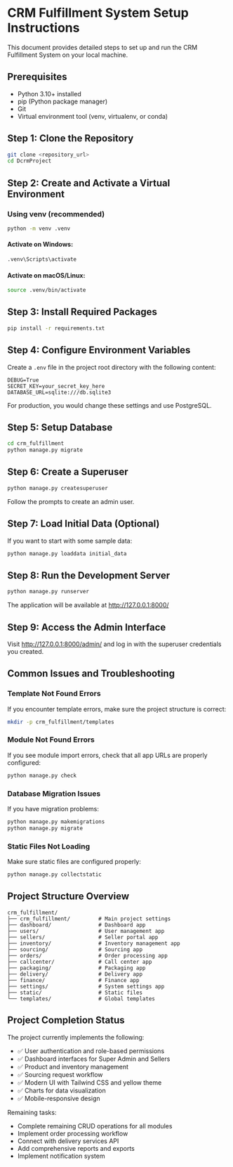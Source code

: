 # CRM Fulfillment System Setup Instructions

This document provides detailed steps to set up and run the CRM Fulfillment System on your local machine.

## Prerequisites

- Python 3.10+ installed
- pip (Python package manager)
- Git
- Virtual environment tool (venv, virtualenv, or conda)

## Step 1: Clone the Repository

```bash
git clone <repository_url>
cd DcrmProject
```

## Step 2: Create and Activate a Virtual Environment

### Using venv (recommended)
```bash
python -m venv .venv
```

#### Activate on Windows:
```bash
.venv\Scripts\activate
```

#### Activate on macOS/Linux:
```bash
source .venv/bin/activate
```

## Step 3: Install Required Packages

```bash
pip install -r requirements.txt
```

## Step 4: Configure Environment Variables

Create a `.env` file in the project root directory with the following content:

```
DEBUG=True
SECRET_KEY=your_secret_key_here
DATABASE_URL=sqlite:///db.sqlite3
```

For production, you would change these settings and use PostgreSQL.

## Step 5: Setup Database

```bash
cd crm_fulfillment
python manage.py migrate
```

## Step 6: Create a Superuser

```bash
python manage.py createsuperuser
```

Follow the prompts to create an admin user.

## Step 7: Load Initial Data (Optional)

If you want to start with some sample data:

```bash
python manage.py loaddata initial_data
```

## Step 8: Run the Development Server

```bash
python manage.py runserver
```

The application will be available at http://127.0.0.1:8000/

## Step 9: Access the Admin Interface

Visit http://127.0.0.1:8000/admin/ and log in with the superuser credentials you created.

## Common Issues and Troubleshooting

### Template Not Found Errors
If you encounter template errors, make sure the project structure is correct:

```bash
mkdir -p crm_fulfillment/templates
```

### Module Not Found Errors
If you see module import errors, check that all app URLs are properly configured:

```bash
python manage.py check
```

### Database Migration Issues
If you have migration problems:

```bash
python manage.py makemigrations
python manage.py migrate
```

### Static Files Not Loading
Make sure static files are configured properly:

```bash
python manage.py collectstatic
```

## Project Structure Overview

```
crm_fulfillment/
├── crm_fulfillment/         # Main project settings
├── dashboard/               # Dashboard app
├── users/                   # User management app
├── sellers/                 # Seller portal app
├── inventory/               # Inventory management app
├── sourcing/                # Sourcing app
├── orders/                  # Order processing app
├── callcenter/              # Call center app
├── packaging/               # Packaging app
├── delivery/                # Delivery app
├── finance/                 # Finance app
├── settings/                # System settings app
├── static/                  # Static files
└── templates/               # Global templates
```

## Project Completion Status

The project currently implements the following:

- ✅ User authentication and role-based permissions
- ✅ Dashboard interfaces for Super Admin and Sellers
- ✅ Product and inventory management
- ✅ Sourcing request workflow
- ✅ Modern UI with Tailwind CSS and yellow theme
- ✅ Charts for data visualization
- ✅ Mobile-responsive design

Remaining tasks:
- Complete remaining CRUD operations for all modules
- Implement order processing workflow 
- Connect with delivery services API
- Add comprehensive reports and exports 
- Implement notification system 